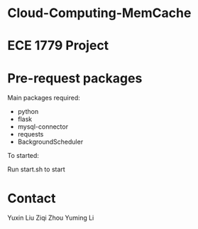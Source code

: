 # Cloud-Computing-MemCache
# ECE 1779 Project

# Pre-request packages

Main packages required:

* python
* flask
* mysql-connector
* requests
* BackgroundScheduler

To started:

Run start.sh to start


# Contact

Yuxin Liu
Ziqi Zhou 
Yuming Li
